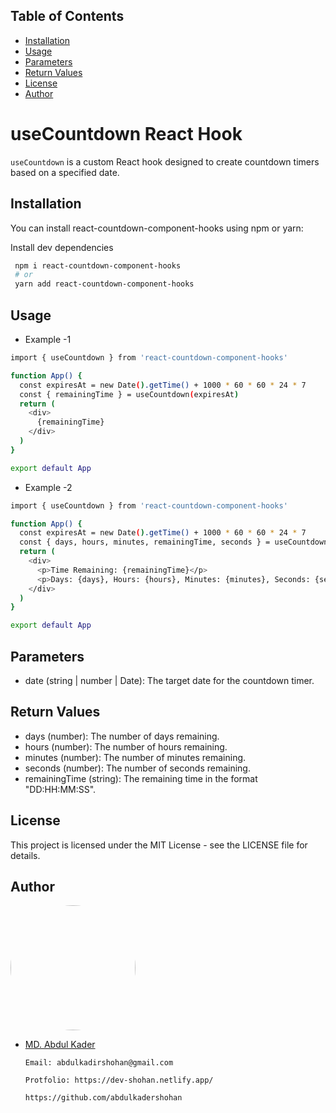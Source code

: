 <!-- TABLE OF CONTENTS -->

## Table of Contents

- [Installation](#installation)
- [Usage](#usage)
- [Parameters](#parameters)
- [Return Values](#return-values)
- [License](#license)
- [Author](#author)

# useCountdown React Hook
`useCountdown` is a custom React hook designed to create countdown timers based on a specified date.

<!--Installation -->

## Installation

You can install react-countdown-component-hooks using npm or yarn:

Install dev dependencies
   ```sh
    npm i react-countdown-component-hooks 
    # or
    yarn add react-countdown-component-hooks
   ```

## Usage

* Example -1
```sh
import { useCountdown } from 'react-countdown-component-hooks'

function App() {
  const expiresAt = new Date().getTime() + 1000 * 60 * 60 * 24 * 7
  const { remainingTime } = useCountdown(expiresAt)
  return (
    <div>
      {remainingTime}
    </div>
  )
}

export default App

```

* Example -2
```sh
import { useCountdown } from 'react-countdown-component-hooks'

function App() {
  const expiresAt = new Date().getTime() + 1000 * 60 * 60 * 24 * 7
  const { days, hours, minutes, remainingTime, seconds } = useCountdown(expiresAt)
  return (
    <div>
      <p>Time Remaining: {remainingTime}</p>
      <p>Days: {days}, Hours: {hours}, Minutes: {minutes}, Seconds: {seconds}</p>
    </div>
  )
}

export default App


```


## Parameters
* date (string | number | Date): The target date for the countdown timer.

## Return Values
* days (number): The number of days remaining.
* hours (number): The number of hours remaining.
* minutes (number): The number of minutes remaining.
* seconds (number): The number of seconds remaining.
* remainingTime (string): The remaining time in the format "DD:HH:MM:SS".

## License
This project is licensed under the MIT License - see the LICENSE file for details.

## Author
<img src="https://avatars.githubusercontent.com/u/56482597?v=4" width="200" style="border-radius:50%"/>


 - [MD. Abdul Kader](
    https://www.linkedin.com/in/abdulkadershohan/)
        
    ```
    Email: abdulkadirshohan@gmail.com
    ```
    ```
    Protfolio: https://dev-shohan.netlify.app/
    ```
    ```
    https://github.com/abdulkadershohan

    ```